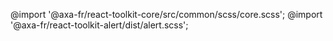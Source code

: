 @import '@axa-fr/react-toolkit-core/src/common/scss/core.scss';
@import '@axa-fr/react-toolkit-alert/dist/alert.scss';
